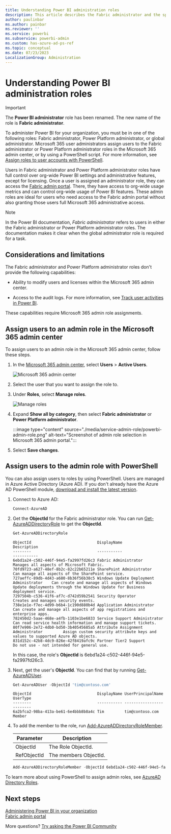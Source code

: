 ```yaml
---
title: Understanding Power BI administration roles
description: This article describes the Fabric administrator and the specific roles that provide administrator privileges in Power BI.
author: paulinbar
ms.author: painbar
ms.reviewer: ''
ms.service: powerbi
ms.subservice: powerbi-admin
ms.custom: has-azure-ad-ps-ref
ms.topic: conceptual
ms.date: 07/23/2023
LocalizationGroup: Administration
---
```


# Understanding Power BI administration roles

> [!IMPORTANT]
> The **Power BI administrator** role has been renamed. The new name of the role is **Fabric administrator**.

To administer Power BI for your organization, you must be in one of the following roles: Fabric administrator, Power Platform administrator, or global administrator. Microsoft 365 user administrators assign users to the Fabric administrator or Power Platform administrator roles in the Microsoft 365 admin center, or by using a PowerShell script. For more information, see [Assign roles to user accounts with PowerShell](/office365/enterprise/powershell/assign-roles-to-user-accounts-with-office-365-powershell).

Users in Fabric administrator and Power Platform administrator roles have full control over org-wide Power BI settings and administrative features, except for licensing. Once a user is assigned an administrator role, they can access the [Fabric admin portal](service-admin-portal.md). There, they have access to org-wide usage metrics and can control org-wide usage of Power BI features. These admin roles are ideal for users who need access to the Fabric admin portal without also granting those users full Microsoft 365 administrative access.

> [!NOTE]
> In the Power BI documentation, *Fabric administrator* refers to users in either the Fabric administrator or Power Platform administrator roles. The documentation makes it clear when the global administrator role is required for a task.

## Considerations and limitations

The Fabric administrator and Power Platform administrator roles don't provide the following capabilities:

* Ability to modify users and licenses within the Microsoft 365 admin center.

* Access to the audit logs. For more information, see [Track user activities in Power BI](service-admin-auditing.md).

These capabilities require Microsoft 365 admin role assignments.

## Assign users to an admin role in the Microsoft 365 admin center

To assign users to an admin role in the Microsoft 365 admin center, follow these steps.

1. In the [Microsoft 365 admin center](https://portal.office.com/adminportal/home#/homepage), select **Users** > **Active Users**.

    ![Microsoft 365 admin center](media/service-admin-role/powerbi-admin-users.png)

1. Select the user that you want to assign the role to.

1. Under **Roles**, select **Manage roles**.

    ![Manage roles](media/service-admin-role/powerbi-admin-edit-roles.png)

1. Expand **Show all by category**, then select **Fabric administrator** or **Power Platform administrator**.

    :::image type="content" source="./media/service-admin-role/powerbi-admin-role.png" alt-text="Screenshot of admin role selection in Microsoft 365 admin portal.":::

1. Select **Save changes**.

## Assign users to the admin role with PowerShell

You can also assign users to roles by using PowerShell. Users are managed in Azure Active Directory (Azure AD). If you don't already have the Azure AD PowerShell module, [download and install the latest version](https://www.powershellgallery.com/packages/AzureAD/).

1. Connect to Azure AD:
   ```powershell
   Connect-AzureAD
   ```

1. Get the **ObjectId** for the Fabric administrator role. You can run [Get-AzureADDirectoryRole](/powershell/module/azuread/get-azureaddirectoryrole) to get the **ObjectId**.

    ```powershell
    Get-AzureADDirectoryRole
    ```
    
    ```output
    ObjectId                             DisplayName                                Description
    --------                             -----------                                -----------
    6ebd1a24-c502-446f-94e5-fa2997fd26c3 Fabric Administrator                       Manages all aspects of Microsoft Fabric.
    70fd9723-a627-48ef-8b2c-82c22b65211e SharePoint Administrator                   Can manage all aspects of the SharePoint service.
    727aeffc-89db-4d43-a680-8b36f56b38c5 Windows Update Deployment Administrator    Can create and manage all aspects of Windows Update deployments through the Windows Update for Business deployment service.
    7297504b-c536-41f6-af7c-d742d59b2541 Security Operator                          Creates and manages security events.
    738e1e1e-f7ec-4d99-b6b4-1c190d880b4d Application Administrator                  Can create and manage all aspects of app registrations and enterprise apps.
    782450d2-5aae-468e-a4fb-1103e1be6833 Service Support Administrator              Can read service health information and manage support tickets.
    80f7e906-2e72-4db0-bd50-3b40545685a5 Attribute Assignment Administrator         Assign custom security attribute keys and values to supported Azure AD objects.
    831d152c-42b8-4dc9-826e-42f8419afc9c Partner Tier2 Support                      Do not use - not intended for general use.
    ```

    In this case, the role's **ObjectId** is 6ebd1a24-c502-446f-94e5-fa2997fd26c3.

1. Next, get the user's **ObjectId**. You can find that by running [Get-AzureADUser](/powershell/module/azuread/get-azureaduser).

    ```powershell
    Get-AzureADUser -ObjectId 'tim@contoso.com'
    ```
    
    ```output
    ObjectId                             DisplayName UserPrincipalName      UserType
    --------                             ----------- -----------------      --------
    6a2bfca2-98ba-413a-be61-6e4bbb8b8a4c Tim         tim@contoso.com        Member
    ```

1. To add the member to the role, run [Add-AzureADDirectoryRoleMember](/powershell/module/azuread/add-azureaddirectoryrolemember).

    | Parameter | Description |
    | --- | --- |
    | ObjectId |The Role ObjectId. |
    | RefObjectId |The members ObjectId. |

    ```powershell
    Add-AzureADDirectoryRoleMember -ObjectId 6ebd1a24-c502-446f-94e5-fa2997fd26c3 -RefObjectId 6a2bfca2-98ba-413a-be61-6e4bbb8b8a4c
    ```
To learn more about using PowerShell to assign admin roles, see [AzureAD Directory Roles](/powershell/module/azuread/#directory-roles).

## Next steps

[Administering Power BI in your organization](service-admin-administering-power-bi-in-your-organization.md)  
[Fabric admin portal](service-admin-portal.md)  

More questions? [Try asking the Power BI Community](https://community.powerbi.com/)
